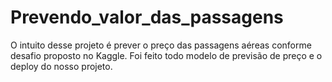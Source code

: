 # Prevendo_valor_das_passagens
 O intuito desse projeto é prever o preço das passagens aéreas conforme desafio proposto no Kaggle. Foi feito todo modelo de previsão de preço e o deploy do nosso projeto.
